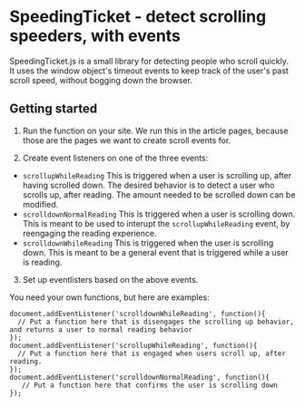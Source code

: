 # SpeedingTicket - detect scrolling speeders, with events

SpeedingTicket.js is a small library for detecting people who scroll quickly. It uses the window object's timeout events to keep track of the user's past scroll speed, without bogging down the browser.

## Getting started

1. Run the function on your site. We run this in the article pages, because those are the pages we want to create scroll events for.

2. Create event listeners on one of the three events:

- ```scrollupWhileReading``` This is triggered when a user is scrolling up, after having scrolled down. The desired behavior is to detect a user who scrolls up, after reading. The amount needed to be scrolled down can be modified.
- ```scrolldownNormalReading``` This is triggered when a user is scrolling down. This is meant to be used to interupt the ```scrollupWhileReading``` event, by reengaging the reading experience.
- ```scrolldownWhileReading``` This is triggered when the user is scrolling down. This is meant to be a general event that is triggered while a user is reading. 

3. Set up eventlisters based on the above events.

You need your own functions, but here are examples:

    document.addEventListener('scrolldownWhileReading', function(){
      // Put a function here that is disengages the scrolling up behavior, and returns a user to normal reading behavior
    });
    document.addEventListener('scrollupWhileReading', function(){
      // Put a function here that is engaged when users scroll up, after reading.
    });
    document.addEventListener('scrolldownNormalReading', function(){
       // Put a function here that confirms the user is scrolling down
    });
